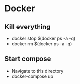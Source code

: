 # Docker

## Kill everything
* docker stop $(docker ps -a -q)
* docker rm $(docker ps -a -q)

## Start compose
* Navigate to this directory
* docker-compose up

